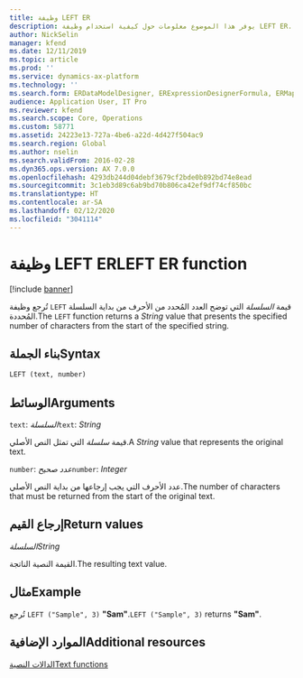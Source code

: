 ```yaml
---
title: وظيفة LEFT ER
description: يوفر هذا الموضوع معلومات حول كيفية استخدام وظيفة LEFT ER.
author: NickSelin
manager: kfend
ms.date: 12/11/2019
ms.topic: article
ms.prod: ''
ms.service: dynamics-ax-platform
ms.technology: ''
ms.search.form: ERDataModelDesigner, ERExpressionDesignerFormula, ERMappedFormatDesigner, ERModelMappingDesigner
audience: Application User, IT Pro
ms.reviewer: kfend
ms.search.scope: Core, Operations
ms.custom: 58771
ms.assetid: 24223e13-727a-4be6-a22d-4d427f504ac9
ms.search.region: Global
ms.author: nselin
ms.search.validFrom: 2016-02-28
ms.dyn365.ops.version: AX 7.0.0
ms.openlocfilehash: 4293db244d04debf3679cf2bde0b892bd74e8ead
ms.sourcegitcommit: 3c1eb3d89c6ab9bd70b806ca42ef9df74cf850bc
ms.translationtype: HT
ms.contentlocale: ar-SA
ms.lasthandoff: 02/12/2020
ms.locfileid: "3041114"
---
```

# <span data-ttu-id="1c2ce-103"><a name="LEFT">وظيفة LEFT ER</a></span><span class="sxs-lookup"><span data-stu-id="1c2ce-103"><a name="LEFT">LEFT ER function</a></span></span>

[!include [banner](../includes/banner.md)]

<span data-ttu-id="1c2ce-104">تُرجع وظيفة `LEFT` قيمة *السلسلة* التي توضح العدد المُحدد من الأحرف من بداية السلسلة المُحددة.</span><span class="sxs-lookup"><span data-stu-id="1c2ce-104">The `LEFT` function returns a *String* value that presents the specified number of characters from the start of the specified string.</span></span>

## <a name="syntax"></a><span data-ttu-id="1c2ce-105">بناء الجملة</span><span class="sxs-lookup"><span data-stu-id="1c2ce-105">Syntax</span></span>

```vb
LEFT (text, number)
```

## <a name="arguments"></a><span data-ttu-id="1c2ce-106">الوسائط</span><span class="sxs-lookup"><span data-stu-id="1c2ce-106">Arguments</span></span>

<span data-ttu-id="1c2ce-107">`text`: *السلسلة*</span><span class="sxs-lookup"><span data-stu-id="1c2ce-107">`text`: *String*</span></span>

<span data-ttu-id="1c2ce-108">قيمة *سلسلة* التي تمثل النص الأصلي.</span><span class="sxs-lookup"><span data-stu-id="1c2ce-108">A *String* value that represents the original text.</span></span>

<span data-ttu-id="1c2ce-109">`number`: *عدد صحيح*</span><span class="sxs-lookup"><span data-stu-id="1c2ce-109">`number`: *Integer*</span></span>

<span data-ttu-id="1c2ce-110">عدد الأحرف التي يجب إرجاعها من بداية النص الأصلي.</span><span class="sxs-lookup"><span data-stu-id="1c2ce-110">The number of characters that must be returned from the start of the original text.</span></span>

## <a name="return-values"></a><span data-ttu-id="1c2ce-111">إرجاع القيم</span><span class="sxs-lookup"><span data-stu-id="1c2ce-111">Return values</span></span>

<span data-ttu-id="1c2ce-112">*السلسلة*</span><span class="sxs-lookup"><span data-stu-id="1c2ce-112">*String*</span></span>

<span data-ttu-id="1c2ce-113">القيمة النصية الناتجة.</span><span class="sxs-lookup"><span data-stu-id="1c2ce-113">The resulting text value.</span></span>

## <a name="example"></a><span data-ttu-id="1c2ce-114">مثال</span><span class="sxs-lookup"><span data-stu-id="1c2ce-114">Example</span></span>

<span data-ttu-id="1c2ce-115">تُرجع `LEFT ("Sample", 3)` **"Sam"**.</span><span class="sxs-lookup"><span data-stu-id="1c2ce-115">`LEFT ("Sample", 3)` returns **"Sam"**.</span></span>

## <a name="additional-resources"></a><span data-ttu-id="1c2ce-116">الموارد الإضافية</span><span class="sxs-lookup"><span data-stu-id="1c2ce-116">Additional resources</span></span>

[<span data-ttu-id="1c2ce-117">الدالات النصية</span><span class="sxs-lookup"><span data-stu-id="1c2ce-117">Text functions</span></span>](er-functions-category-text.md)
